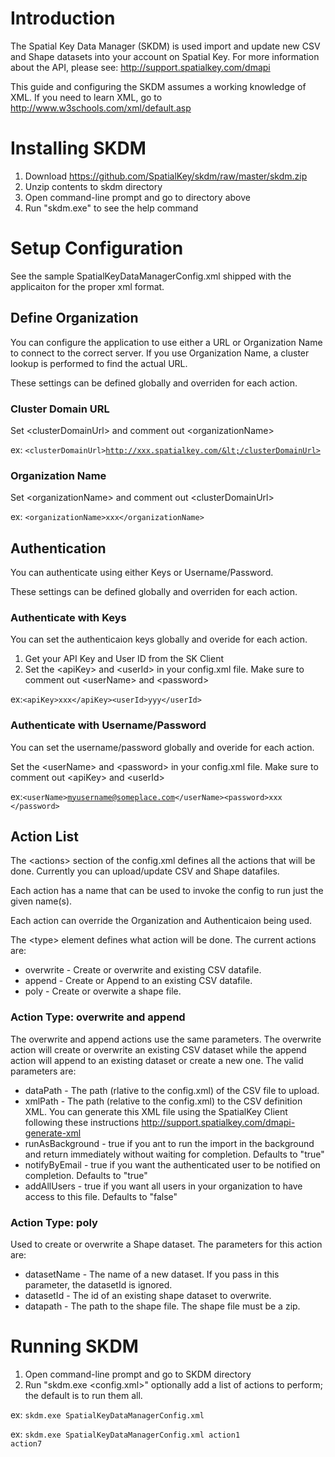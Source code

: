 # Introduction
The Spatial Key Data Manager (SKDM) is used import and update new CSV and Shape datasets into your account on Spatial Key.  For more information about the API, please see:
http://support.spatialkey.com/dmapi

This guide and configuring the SKDM  assumes a working knowledge of XML.  If you need to learn XML, go to http://www.w3schools.com/xml/default.asp

# Installing SKDM
1. Download https://github.com/SpatialKey/skdm/raw/master/skdm.zip
2. Unzip contents to skdm directory
3. Open command-line prompt and go to directory above
4. Run "skdm.exe" to see the help command

# Setup Configuration
See the sample SpatialKeyDataManagerConfig.xml shipped with the applicaiton for the proper xml format.

## Define Organization
You can configure the application to use either a URL or Organization Name to connect to the correct server.  If you use Organization Name, a cluster lookup is performed to find the actual URL.

These settings can be defined globally and overriden for each action.

### Cluster Domain URL
Set  &lt;clusterDomainUrl> and comment out  &lt;organizationName>

ex: <code>&lt;clusterDomainUrl>http://xxx.spatialkey.com/&lt;/clusterDomainUrl></code>

### Organization Name
Set  &lt;organizationName> and comment out  &lt;clusterDomainUrl>

ex: <code>&lt;organizationName>xxx&lt;/organizationName></code>

## Authentication
You can authenticate using either Keys or Username/Password.

These settings can be defined globally and overriden for each action.

### Authenticate with Keys
You can set the authenticaion keys globally and overide for each action.

1. Get your API Key and User ID from the SK Client
2. Set the  &lt;apiKey> and  &lt;userId> in your config.xml file.  Make sure to comment out  &lt;userName> and  &lt;password>

ex:<code>&lt;apiKey>xxx&lt;/apiKey>&lt;userId>yyy&lt;/userId>
</code>

### Authenticate with Username/Password
You can set the username/password globally and overide for each action.

Set the  &lt;userName> and  &lt;password> in your config.xml file.  Make sure to comment out  &lt;apiKey> and  &lt;userId>

ex:<code>&lt;userName>myusername@someplace.com&lt;/userName>&lt;password>xxx &lt;/password></code>

## Action List
The  &lt;actions> section of the config.xml defines all the actions that will be done.  Currently you can upload/update CSV and Shape datafiles.

Each action has a name that can be used to invoke the config to run just the given name(s).

Each action can override the Organization and Authenticaion being used.

The  &lt;type> element defines what action will be done.  The current actions are:
* overwrite - Create or overwrite and existing CSV datafile.
* append - Create or Append to an existing CSV datafile.
* poly - Create or overwite a shape file.

### Action Type: overwrite and append
The overwrite and append actions use the same parameters.  The overwrite action will create or overwrite an existing CSV dataset while the append action will append to an existing dataset or create a new one.  The valid parameters are:
* dataPath - The path (rlative to the config.xml) of the CSV file to upload.
* xmlPath - The path (relative to the config.xml) to the CSV definition XML.  You can generate this XML file using the SpatialKey Client following these instructions http://support.spatialkey.com/dmapi-generate-xml
* runAsBackground - true if you ant to run the import in the background and return immediately without waiting for completion.  Defaults to "true"
* notifyByEmail - true if you want the authenticated user to be notified on completion.  Defaults to "true"
* addAllUsers - true if you want all users in your organization to have access to this file.  Defaults to "false"

### Action Type: poly
Used to create or overwrite a Shape dataset. The parameters for this action are:
* datasetName - The name of a new dataset.  If you pass in this parameter, the datasetId is ignored.
* datasetId - The id of an existing shape dataset to overwrite.
* datapath - The path to the shape file.  The shape file must be a zip.

# Running SKDM

1. Open command-line prompt and go to SKDM directory
2. Run "skdm.exe  &lt;config.xml>" optionally add a list of actions to perform; the default is to run them all.

ex: <code>skdm.exe SpatialKeyDataManagerConfig.xml</code>

ex: <code>skdm.exe SpatialKeyDataManagerConfig.xml action1 action7</code>
